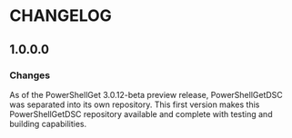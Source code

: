 # CHANGELOG

## 1.0.0.0

### Changes
As of the PowerShellGet 3.0.12-beta preview release, PowerShellGetDSC was separated into its own repository. This first version makes this PowerShellGetDSC repository available and complete with testing and building capabilities.
